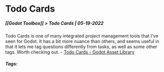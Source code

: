 # Todo Cards
##### [[Godot Toolbox]] > Todo Cards | 05-19-2022

Todo Cards is one of many integrated project management tools that I've seen for Godot. It has a bit more nuance than others, and seems useful in that it lets me tag questions differently from tasks, as well as some other tags. Worth checking out.
	- [Todo Cards - Godot Asset Library](https://godotengine.org/asset-library/asset/1167)

##### Tags: 